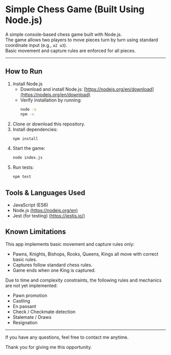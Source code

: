 # Simple Chess Game (Built Using Node.js)

A simple console-based chess game built with Node.js.  
The game allows two players to move pieces turn by turn using standard coordinate input (e.g., `a2 a3`).  
Basic movement and capture rules are enforced for all pieces.

---

## How to Run

1. Install Node.js
   - Download and install Node.js: [https://nodejs.org/en/download](https://nodejs.org/en/download)
   - Verify installation by running:
     ```bash
     node -v
     npm -v
     ```
2. Clone or download this repository.
3. Install dependencies:
   ```bash
   npm install
   ```
4. Start the game:
   ```bash
   node index.js
   ```
5. Run tests:
   ```bash
   npm test
   ```

## Tools & Languages Used

- JavaScript (ES6)
- Node.js [(https://nodejs.org/en)](https://nodejs.org/en)
- Jest (for testing) [(https://jestjs.io/)](https://jestjs.io/)

## Known Limitations

This app implements basic movement and capture rules only:

- Pawns, Knights, Bishops, Rooks, Queens, Kings all move with correct basic rules.
- Captures follow standard chess rules.
- Game ends when one King is captured.

Due to time and complexity constraints, the following rules and mechanics are not yet implemented:

- Pawn promotion
- Castling
- En passant
- Check / Checkmate detection
- Stalemate / Draws
- Resignation

---

If you have any questions, feel free to contact me anytime.

Thank you for giving me this opportunity.
